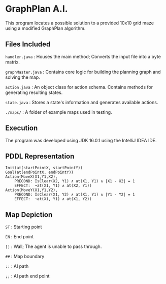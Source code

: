 # GraphPlan A.I.
This program locates a possible solution to a provided 10x10 grid maze using a modified GraphPlan algorithm. 

## Files Included
`handler.java`
: Houses the main method; Converts the input file into a byte matrix.

`graphMaster.java`
: Contains core logic for building the planning graph and solving the map.

`action.java`
: An object class for action schema. Contains methods for generating resulting states.

`state.java`
: Stores a state's information and generates available actions.

`./maps/`
: A folder of example maps used in testing. 


## Execution
The program was developed using JDK 16.0.1 using the IntelliJ IDEA IDE. 

## PDDL Representation
```
Init(at(startPointX, startPointY))
Goal(at(endPointX, endPointY))
Action(MoveX(X1,Y1,X2),
    PRECOND: IsClear(X2, Y1) ∧ at(X1, Y1) ∧ |X1 - X2| = 1
    EFFECT:  ¬at(X1, Y1) ∧ at(X2, Y1))
Action(MoveY(X1,Y1,Y2),
    PRECOND: IsClear(X1, Y2) ∧ at(X1, Y1) ∧ |Y1 - Y2| = 1
    EFFECT:  ¬at(X1, Y1) ∧ at(X1, Y2))
```
## Map Depiction
`ST` : Starting point

`EN` : End point

`[]` : Wall; The agent is unable to pass through.

`##` : Map boundary

`::` : AI path

`;;` : AI path end point